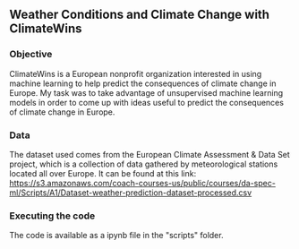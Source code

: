 ## Weather Conditions and Climate Change with ClimateWins

### Objective
ClimateWins is a European nonprofit organization interested in using machine learning to help predict the consequences of climate change in Europe. My task was to take advantage of unsupervised machine learning models in order to come up with ideas useful to predict the consequences of climate change in Europe. 

### Data
The dataset used comes from the European Climate Assessment & Data Set project, which is a collection of data gathered by meteorological stations located all over Europe. It can be found at this link: https://s3.amazonaws.com/coach-courses-us/public/courses/da-spec-ml/Scripts/A1/Dataset-weather-prediction-dataset-processed.csv

### Executing the code
The code is available as a ipynb file in the "scripts" folder.

